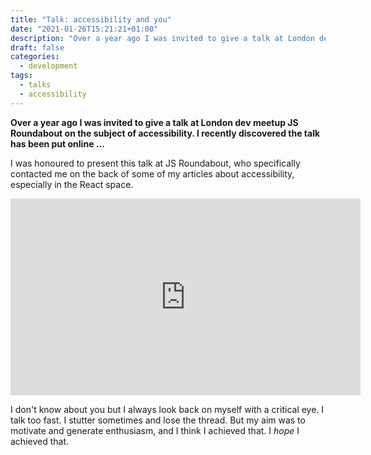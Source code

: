```yaml
---
title: "Talk: accessibility and you"
date: "2021-01-26T15:21:21+01:00"
description: "Over a year ago I was invited to give a talk at London dev meetup JS Roundabout on the subject of accessibility. I recently discovered the talk has been put online ... "
draft: false
categories:
  - development
tags:
  - talks
  - accessibility
---
```


**Over a year ago I was invited to give a talk at London dev meetup JS Roundabout on the subject of accessibility. I recently discovered the talk has been put online ...**

I was honoured to present this talk at JS Roundabout, who specifically contacted me on the back of some of my articles about accessibility, especially in the React space.

<div class="responsive-iframe-container">
    <iframe width="560" height="315" src="https://www.youtube.com/embed/XdiIOd6wgMg" frameborder="0" allow="accelerometer; autoplay; clipboard-write; encrypted-media; gyroscope; picture-in-picture" allowfullscreen></iframe>
</div>

I don't know about you but I always look back on myself with a critical eye. I talk too fast. I stutter sometimes and lose the thread. But my aim was to motivate and generate enthusiasm, and I think I achieved that. I _hope_ I achieved that.